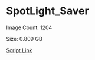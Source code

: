 # SpotLight_Saver

Image Count: 1204

Size: 0.809 GB

[Script Link](https://github.com/liuyal/Archive/blob/master/Python/Utilities/Miscellaneous/spotlight_saver.py)

